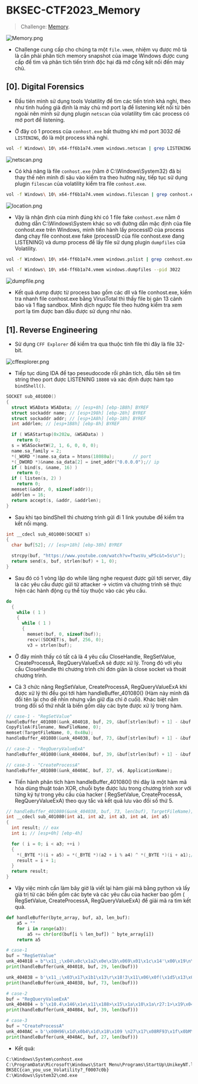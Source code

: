 # BKSEC-CTF2023_Memory

> Challenge: [Memory](https://battle.cookiearena.org/arenas/bkctf-2023/battle/memory).

![Memory.png](./images/Memory.png)

- Challenge cung cấp cho chúng ta một `file.vmem`, nhiệm vụ được mô tả là cần phải phân tích memory snapshot của image Windows được cung cấp để tìm và phân tích tiến trình độc hại đã mở cổng kết nối đến máy chủ.

## [0]. Digital Forensics

- Đầu tiên mình sử dụng tools Volatility để tìm các tiến trình khả nghi, theo như tình huống giả định là máy chủ mở port lạ để listening kết nối từ bên ngoài nên mình sử dụng plugin `netscan` của volatility tìm các process có mở port để listening.

- Ở đây có 1 process của `conhost.exe` bất thường khi mở port 3032 để `LISTENING`, đó là một process khả nghi.

```bash
vol -f Windows\ 10\ x64-ff6b1a74.vmem windows.netscan | grep LISTENING
```

![netscan.png](./images/netscan.png)

- Có khả năng là file `conhost.exe` (nằm ở C:\Windows\System32) đã bị thay thế nên mình đi sâu vào kiểm tra theo hướng này, tiếp tục sử dụng plugin `filescan` của volatility kiểm tra file `conhost.exe`.

```bash
vol -f Windows\ 10\ x64-ff6b1a74.vmem windows.filescan | grep conhost.exe
```

![location.png](./images/location.png)

- Vậy là nhận định của mình đúng khi có 1 file fake `conhost.exe` nằm ở đường dẫn C:\Windows\System khác so với đường dẫn mặc định của file conhost.exe trên Windows, mình tiến hành lấy processID của process đang chạy file conhost.exe fake (processID của file conhost.exe đang LISTENING) và dump process để lấy file sử dụng plugin `dumpfiles` của Volatility.

```bash
vol -f Windows\ 10\ x64-ff6b1a74.vmem windows.pslist | grep conhost.exe

vol -f Windows\ 10\ x64-ff6b1a74.vmem windows.dumpfiles --pid 3022
```

![dumpfile.png](./images/dumpfile.png)

- Kết quả dump được từ process bao gồm các dll và file conhost.exe, kiểm tra nhanh file conhost.exe bằng VirusTotal thì thấy file bị gán 13 cảnh báo và 1 flag sandbox. Mình dịch ngược file theo hướng kiểm tra xem port lạ tìm được ban đầu được sử dụng như nào.

## [1]. Reverse Engineering

- Sử dụng `CFF Explorer` để kiểm tra qua thuộc tính file thì đây là file 32-bit.

![cffexplorer.png](./images/cffexplorer.png)

- Tiếp tục dùng IDA để tạo peseudocode rồi phân tích, đầu tiên sẽ tìm string theo port được LISTENING `18808` và xác định được hàm tạo `bindShell()`.

```c
SOCKET sub_4010D0()
{
  struct WSAData WSAData; // [esp+8h] [ebp-1B8h] BYREF
  struct sockaddr name; // [esp+198h] [ebp-28h] BYREF
  struct sockaddr addr; // [esp+1A8h] [ebp-18h] BYREF
  int addrlen; // [esp+1B8h] [ebp-8h] BYREF

  if ( WSAStartup(0x202u, &WSAData) )
    return 0;
  s = WSASocketW(2, 1, 6, 0, 0, 0);
  name.sa_family = 2;
  *(_WORD *)name.sa_data = htons(18088u);       // port
  *(_DWORD *)&name.sa_data[2] = inet_addr("0.0.0.0");// ip
  if ( bind(s, &name, 16) )
    return 0;
  if ( listen(s, 2) )
    return 0;
  memset(&addr, 0, sizeof(addr));
  addrlen = 16;
  return accept(s, &addr, &addrlen);
}
```

- Sau khi tạo bindShell thì chương trình gửi đi 1 link youtube để kiểm tra kết nối mạng.

```c
int __cdecl sub_401000(SOCKET s)
{
  char buf[52]; // [esp+18h] [ebp-38h] BYREF

  strcpy(buf, "https://www.youtube.com/watch?v=ftwsVu_wP5c&t=5s\n");
  return send(s, buf, strlen(buf) + 1, 0);
}
```

- Sau đó có 1 vòng lặp do while lăng nghe request được gửi tới server, đây là các yêu cầu được gửi từ attacker -> victim và chương trình sẽ thực hiện các hành động cụ thể tùy thuộc vào các yêu cầu.

```c
do
  {
    while ( 1 )
    {
      while ( 1 )
      {
        memset(buf, 0, sizeof(buf));
        recv((SOCKET)s, buf, 256, 0);
        v3 = strlen(buf);
```

- Ở đây mình thấy có tất cả là 4 yêu cầu CloseHandle, RegSetValue, CreateProcessA, RegQueryValueExA sẽ được xử lý. Trong đó với yêu cầu CloseHandle thì chương trình chỉ đơn giản là close socket và thoát chương trình.

- Cả 3 chức năng RegSetValue, CreateProcessA, RegQueryValueExA khi được xử lý thì đều gọi tới hàm handleBuffer_401080() (Hàm này mình đã đổi tên lại cho dễ nhìn nhưng vẫn giữ địa chỉ ở cuối). Khác biệt nằm trong đối số thứ nhất là biến gồm dãy các byte được xử lý trong hàm.

```c
// case-1 - "RegSetValue"
handleBuffer_401080(&unk_404018, buf, 29, &buf[strlen(buf) + 1] - &buf[1], NewFileName);
CopyFileA(Filename, NewFileName, 0);
memset(TargetFileName, 0, 0x4Bu);
handleBuffer_401080(&unk_404038, buf, 73, &buf[strlen(buf) + 1] - &buf[1], TargetFileName);

// case-2 - "RegQueryValueExA"
handleBuffer_401080(&unk_404084, buf, 39, &buf[strlen(buf) + 1] - &buf[1], valueQuery);

// case-3 - "CreateProcessA"
handleBuffer_401080(&unk_4040AC, buf, 27, v6, ApplicationName);
```

- Tiến hành phân tích hàm handleBuffer_401080() thì đây là một hàm mã hóa dùng thuật toán XOR, chuỗi byte được lưu trong chương trình xor với từng ký tự trong yêu cầu của hacker ( RegSetValue, CreateProcessA, RegQueryValueExA) theo quy tắc và kết quả lưu vào đối số thứ 5.

```c
// handleBuffer_401080(&unk_404038, buf, 73, len(buf), TargetFileName);
int __cdecl sub_401080(int a1, int a2, int a3, int a4, int a5)
{
  int result; // eax
  int i; // [esp+0h] [ebp-4h]

  for ( i = 0; i < a3; ++i )
  {
    *(_BYTE *)(i + a5) = *(_BYTE *)(a2 + i % a4) ^ *(_BYTE *)(i + a1);// a5[i] = a2[i % len(a2)] ^ key
    result = i + 1;
  }
  return result;
}
```

- Vậy việc mình cần làm bây giờ là viết lại hàm giải mã bằng python và lấy giá trị từ các biến gồm các byte và các yêu cầu của hacker bao gồm ( RegSetValue, CreateProcessA, RegQueryValueExA) để giải mã ra tìm kết quả.

```python
def handleBuffer(byte_array, buf, a3, len_buf):
    a5 = ""
    for i in range(a3):
        a5 += chr(ord(buf[i % len_buf]) ^ byte_array[i])
    return a5

# case-1
buf = "RegSetValue"
unk_404018 = b"\x11_;\x04\x0c\x1a2\x0e\x1b\x069\x01\x1c\x14'\x00\x19\n\x02\x03\x1b\r=\x16\x13}\x00\x0c3\x00\x00\x00"
print(handleBuffer(unk_404018, buf, 29, len(buf)))

unk_404038 = b'\x11_;\x03\x17\x1b1\x13\r\x18!3\x11\x06\x0f(\x1d5\x13\x03\x06\n4\x11;\x04\x0c\x1a2\x0e\x1b\x069\x01\x11\x06!\x11T\x1b\x04\x02\x009\x02\x17\x084\x17\x15;\x120&\x113\x17\x13\x06\x15(\x03\x0f\x05\x1e\x00++3}\t\x1a=\x00\x00\x00'
print(handleBuffer(unk_404038, buf, 73, len(buf)))

# case-2
buf = "RegQueryValueExA"
unk_404084 = b'\x10.4\x146\x1e\x11\x188>\x15\x1a\x10\x1a\r27:1>\x19\x04\x06\x10:\x08\x18\x0cZ\x1a\x1eqbUP2E\x07\x0f\x00'
print(handleBuffer(unk_404084, buf, 39, len(buf)))

# case-3
buf = "CreateProcessA"
unk_4040AC = b'\x00H96\x1d\x0b4\x1d\x18\x109 \n27\x17\x08RF93\x1f\x0bM\x00\x0b\x16\x00'
print(handleBuffer(unk_4040AC, buf, 27, len(buf)))
```

- Kết quả:

```cmd
C:\Windows\System\conhost.exe
C:\ProgramData\Microsoft\Windows\Start Menu\Programs\StartUp\UnikeyNT.lnk
BKSEC{can_you_use_Volatility?_f0007c0b}
C:\Windows\System32\cmd.exe
```
